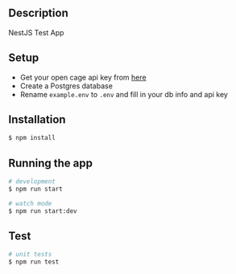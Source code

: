 ## Description

NestJS Test App

## Setup

* Get your open cage api key from [here](https://opencagedata.com/api)
* Create a Postgres database
* Rename `example.env` to `.env` and fill in your db info and api key

## Installation

```bash
$ npm install
```

## Running the app

```bash
# development
$ npm run start

# watch mode
$ npm run start:dev
```

## Test

```bash
# unit tests
$ npm run test
```
